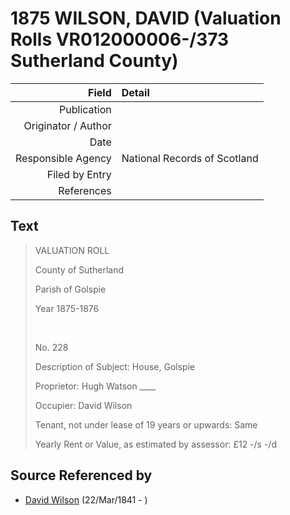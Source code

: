 ﻿---
layout: page
permalink: /sources/s80432284
---

# 1875 WILSON, DAVID (Valuation Rolls VR012000006-/373 Sutherland County)

Field | Detail
---:|:---
Publication | 
Originator / Author | 
Date | 
Responsible Agency | National Records of Scotland
Filed by Entry | 
References | 

## Text

> VALUATION ROLL
>
> County of Sutherland
>
> Parish of Golspie
>
> Year 1875-1876
>
> <br/>
>
> No. 228
>
> Description of Subject: House, Golspie
>
> Proprietor: Hugh Watson ____
>
> Occupier: David Wilson
>
> Tenant, not under lease of 19 years or upwards: Same
>
> Yearly Rent or Value, as estimated by assessor: £12 -/s -/d
>

## Source Referenced by

* [David Wilson](../people/@15598112@-david-wilson-b1841-3-22-d.md) (22/Mar/1841 - )
